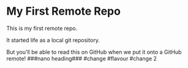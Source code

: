 # My First Remote Repo

This is my first remote repo.

It started life as a local git repository.

But you'll be able to read this on GitHub when we put it onto a GitHub remote!
###nano heading###
#change
#flavour
#change 2
